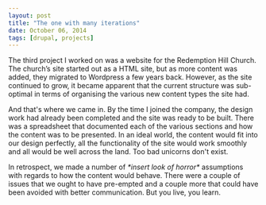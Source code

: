 ```yaml
---
layout: post
title: "The one with many iterations"
date: October 06, 2014
tags: [drupal, projects]
---
```

The third project I worked on was a website for the Redemption Hill Church. The church’s site started out as a HTML site, but as more content was added, they migrated to Wordpress a few years back. However, as the site continued to grow, it became apparent that the current structure was sub-optimal in terms of organising the various new content types the site had.

And that's where we came in. By the time I joined the company, the design work had already been completed and the site was ready to be built. There was a spreadsheet that documented each of the various sections and how the content was to be presented. In an ideal world, the content would fit into our design perfectly, all the functionality of the site would work smoothly and all would be well across the land. Too bad unicorns don't exist. 

In retrospect, we made a number of *\*insert look of horror\** assumptions with regards to how the content would behave. There were a couple of issues that we ought to have pre-empted and a couple more that could have been avoided with better communication. But you live, you learn.
